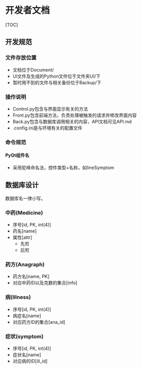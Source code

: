 # 开发者文档

[TOC]

## 开发规范

### 文件存放位置

- 文档位于Document/
- UI文件及生成的Python文件位于文件夹UI/下
- 暂时用不到的文件与相关备份位于Backup/下

### 操作说明

- Control.py包含与界面显示有关的方法
- Front.py包含前端方法，负责处理被触发的请求并修改界面内容
- Back.py包含与数据库调用相关的内容，API文档可见API.md
- .config.ini是与环境有关的配置文件

### 命令规范

#### PyQt组件名

- 采用驼峰命名法，控件类型+名称，如lineSymptom

## 数据库设计

数据库名一律小写。

### 中药(Medicine)

- 序号[id, PK, int(4)]
- 药名[name]
- 属性[attr]
  - 先煎
  - 后煎

### 药方(Anagraph)

- 药方名[name, PK]
- 对应中药ID以及克数的集合[info]

### 病(Illness)

- 序号[id, PK, int(4)]
- 病症名[name]
- 对应药方ID的集合[ana_id]

### 症状(symptom)

- 序号[id, PK, int(4)]
- 症状名[name]
- 对应病的ID[ill_id]
